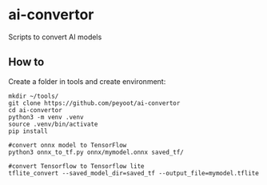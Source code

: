 # ai-convertor
Scripts to convert AI models 

## How to

Create a folder in tools and create environment:

```
mkdir ~/tools/
git clone https://github.com/peyoot/ai-convertor
cd ai-convertor
python3 -m venv .venv
source .venv/bin/activate
pip install

#convert onnx model to TensorFlow
python3 onnx_to_tf.py onnx/mymodel.onnx saved_tf/

#convert Tensorflow to Tensorflow lite
tflite_convert --saved_model_dir=saved_tf --output_file=mymodel.tflite
```


 
